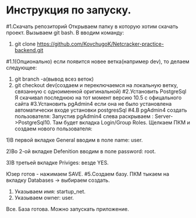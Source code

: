 # Инструкция по запуску.
#1.Скачать репозиторий
Открываем папку в которую хотим скачать проект. 
Вызываем  git bash. В вводим команду:
1. git clone https://github.com/KovchugoK/Netcracker-practice-backend.git

#1.1(Опционально)
если появится новее ветка(например dev), то делаем следующее:
1. git branch -a(вывод всез веток)
2. git checkout dev(создаем и переключаемся на локальную ветку, связанную с одноименной оригинальной)
#2.Установить PostgreSql
Я скачивал последнюю на тот момент версию 10.5 с офицального сайта
#3.Установить pgAdmin4
если она не было установлена автоматически 
входе установки postgresSql
#4.В pgAdmin4 создать пользователя:
 Запустив pgAdmin4 слева раскрываем :
 Server->PostgreSql10. Там
будет вкладка Login/Group Roles. Щелкаем ПКМ и создаем нового пользователя:

1)В первой вкладке General вводим в поле name: user.

2)Во 2-ой вкладке Defenition вводим в поле password: root.

3)В третьей вкладке Priviges: везде YES.

Юзер готов - нажимаем SAVE.
#5.Создаем базу.
ПКМ тыкаем на вкладку Databases -> выбираем создать.

1) Указываем имя: startup_net.
2) Указываем owner: user.

Все. База готова. Можно запускать приложение.
